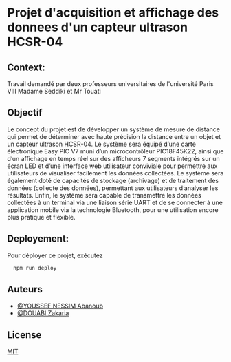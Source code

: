 # Projet d'acquisition et affichage des donnees d'un capteur ultrason HCSR-04

## Context:
Travail demandé par deux professeurs universitaires de l'université Paris VIII Madame Seddiki et Mr Touati

## Objectif
Le concept du projet est de développer un système de mesure de distance qui permet de déterminer avec haute précision la distance entre un objet et un capteur ultrason HCSR-04. Le système sera équipé d’une carte électronique Easy PIC V7 muni d’un microcontrôleur PIC18F45K22, ainsi que d’un affichage en temps réel sur des afficheurs 7 segments intégrés sur un écran LED et d’une interface web utilisateur conviviale pour permettre aux utilisateurs de visualiser facilement les données collectées. Le système sera également doté de capacités de stockage (archivage) et de traitement des données (collecte des données), permettant aux utilisateurs d’analyser les résultats. Enfin, le système sera capable de transmettre les données collectées à un terminal via une liaison série UART et de se connecter à une application mobile via la technologie Bluetooth, pour une utilisation encore plus pratique et flexible.

## Deployement:

Pour déployer ce projet, exécutez

```bash
  npm run deploy
```



## Auteurs

- [@YOUSSEF NESSIM Abanoub](https://github.com/Babarrrrrr)
- [@DOUABI Zakaria](https://github.com/Douabizakaria)


## License

[MIT](https://choosealicense.com/licenses/mit/)

